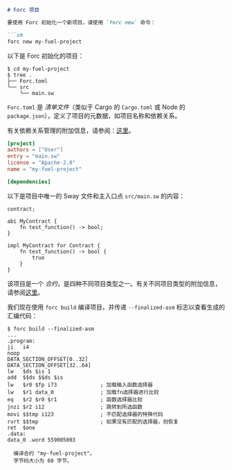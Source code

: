 ```markdown
# Forc 项目

要使用 Forc 初始化一个新项目，请使用 `forc new` 命令：

```sh
forc new my-fuel-project
```

以下是 Forc 初始化的项目：

<!-- This section should show the tree for a new forc project -->
<!-- tree:example:start -->
```console
$ cd my-fuel-project
$ tree .
├── Forc.toml
└── src
    └── main.sw
```
<!-- tree:example:end -->

<!-- This section should explain the `Forc.toml` file -->
<!-- forc_toml:example:start -->
`Forc.toml` 是 _清单文件_（类似于 Cargo 的 `Cargo.toml` 或 Node 的 `package.json`），定义了项目的元数据，如项目名称和依赖关系。
<!-- forc_toml:example:end -->

有关依赖关系管理的附加信息，请参阅：[这里](../forc/dependencies.md)。

```toml
[project]
authors = ["User"]
entry = "main.sw"
license = "Apache-2.0"
name = "my-fuel-project"

[dependencies]
```

以下是项目中唯一的 Sway 文件和主入口点 `src/main.sw` 的内容：

```sway
contract;

abi MyContract {
    fn test_function() -> bool;
}

impl MyContract for Contract {
    fn test_function() -> bool {
        true
    }
}
```

该项目是一个 _合约_，是四种不同项目类型之一。有关不同项目类型的附加信息，请参阅[这里](../sway-program-types/index.md)。

我们现在使用 `forc build` 编译项目，并传递 `--finalized-asm` 标志以查看生成的汇编代码：

```console
$ forc build --finalized-asm
...
.program:
ji   i4
noop
DATA_SECTION_OFFSET[0..32]
DATA_SECTION_OFFSET[32..64]
lw   $ds $is 1
add  $$ds $$ds $is
lw   $r0 $fp i73              ; 加载输入函数选择器
lw   $r1 data_0               ; 加载fn选择器进行比较
eq   $r2 $r0 $r1              ; 函数选择器比较
jnzi $r2 i12                  ; 跳转到所选函数
movi $$tmp i123               ; 不匹配选择器的特殊代码
rvrt $$tmp                    ; 如果没有匹配的选择器，则恢复
ret  $one
.data:
data_0 .word 559005003

  编译合约 "my-fuel-project"。
  字节码大小为 60 字节。
```